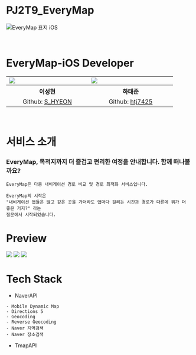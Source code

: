 # PJ2T9_EveryMap
![EveryMap 표지 iOS](https://github.com/APP-iOS3rd/PJ2T9_EveryMap/assets/43903354/a7f5f93e-83ac-4ac9-a2d8-210744f6fa75)

<br>

# EveryMap-iOS Developer
<table align="center" style = "table-layout: auto; width: 100%; table-layout: fixed;">
  <colgroup>
    <col style="width:33%"/>
    <col style="width:34%"/>
  </colgroup>
  <tr>
    <td>
      <img src= "https://github.com/APP-iOS3rd/PJ2T9_EveryMap/assets/43903354/15229a6c-1d71-4e0c-8d59-97a5d6f93062"/> 
    </td>
    <td>
      <img src="https://github.com/APP-iOS3rd/PJ2T9_EveryMap/assets/43903354/25f216a9-5850-4fe7-a972-c47a054769a1"/> 
    </td>
  </tr>
  <tr>
    <th align="center">이성현</th>
    <th align="center">하태준</th>
  </tr>
  <tr>
    <td align="center">
     Github: <a href="https://github.com/zxl3651">S_HYEON</a>
    </td>
    <td align="center">
     Github: <a href="https://github.com/htj7425">htj7425</a>
    </td>
  </tr>
</table>

<br>

# 서비스 소개

### EveryMap, 목적지까지 더 즐겁고 편리한 여정을 안내합니다. 함께 떠나볼까요?
```
EveryMap은 다중 내비게이션 경로 비교 및 경로 최적화 서비스입니다.

EveryMap의 시작은
"내비게이션 앱들은 많고 같은 곳을 가더라도 앱마다 걸리는 시간과 경로가 다른데 뭐가 더 좋은 거지?" 라는
질문에서 시작되었습니다.
```

# Preview
<img src = "https://github.com/APP-iOS3rd/PJ2T9_EveryMap/assets/43903354/aa218a8f-91e0-444c-a5d4-52aa4a8e9d4d" />
<img src = "https://github.com/APP-iOS3rd/PJ2T9_EveryMap/assets/43903354/446e3712-3842-40f9-87e5-04a5d6e76165" />
<img src = "https://github.com/APP-iOS3rd/PJ2T9_EveryMap/assets/43903354/4fc48019-ed1b-4c3b-94b1-3c8b34f6156b" />


# Tech Stack

* NaverAPI
```
- Mobile Dynamic Map
- Directions 5
- Geocoding
- Reverse Geocoding
- Naver 지역검색
- Naver 장소검색
```
* TmapAPI
